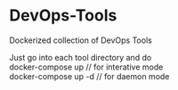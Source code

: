 # DevOps-Tools
Dockerized collection of DevOps Tools

Just go into each tool directory and do </br>
docker-compose up  // for interative mode </br>
docker-compose up -d // for daemon mode </br>


